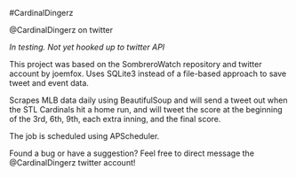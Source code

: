 #CardinalDingerz

@CardinalDingerz on twitter

*In testing. Not yet hooked up to twitter API*

This project was based on the SombreroWatch repository and twitter account by joemfox. Uses SQLite3 instead
of a file-based approach to save tweet and event data.

Scrapes MLB data daily using BeautifulSoup and will send a tweet out when the STL Cardinals hit a home run, and will tweet the score at the beginning of the 3rd, 6th, 9th, each extra inning, and the final score.

The job is scheduled using APScheduler.

Found a bug or have a suggestion? Feel free to direct message the @CardinalDingerz twitter account!

